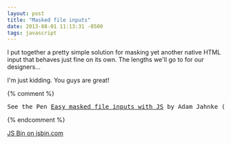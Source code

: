 ```yaml
---
layout: post
title: "Masked file inputs"
date: 2013-08-01 11:13:31 -0500
tags: javascript
---
```


I put together a pretty simple solution for masking yet another native HTML input that behaves just fine on its own. The lengths we'll go to for our designers...

I'm just kidding. You guys are great!

{% comment %}
<pre data-height="300" data-theme-id="0" data-slug-hash="KelCo" data-user="adamyonk" data-default-tab="result" class='codepen'>See the Pen <a href='http://codepen.io/adamyonk/pen/KelCo'>Easy masked file inputs with JS</a> by Adam Jahnke (<a href='http://codepen.io/adamyonk'>@adamyonk</a>) on <a href='http://codepen.io'>CodePen</a></pre>
<script async src="http://codepen.io/assets/embed/ei.js"></script>
{% endcomment %}

<a class="jsbin-embed" href="http://jsbin.com/susuda/embed?output">JS Bin on jsbin.com</a><script src="http://static.jsbin.com/js/embed.min.js?3.35.9"></script>
